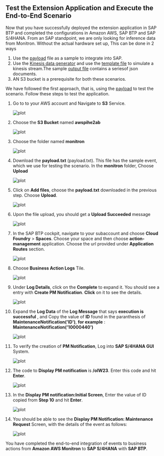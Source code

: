 ## Test the Extension Application and Execute the End-to-End Scenario

Now that you have successfully deployed the extension application in SAP BTP and completed the configurations in Amazon AWS, SAP BTP and SAP S/4HANA. 
From an SAP standpoint, we are only looking for inference data from Monitron. Without the actual hardware set up, This can be done in 2 ways
1) Use the [payload](/payload.txt) file as a sample to integrate into SAP.
2) Use the [Kinesis data generator](https://awslabs.github.io/amazon-kinesis-data-generator/web/producer.html) and use the [template file](/kinesisdatatemplate.json)  to simulate a kinesis stream.The sample [output file](/kinesissample.txt) contains a seriesof json documents.
3) AN S3 bucket is a prerequisite for both these scenarios.

We have followed the first approach, that is, using the [payload](/documentation/Step9-Test-ExtensionApplication/payload.txt) to test the scenario. Follow these steps to test the application.

1. Go to to your AWS account and Navigate to **S3** Service.

    ![plot](./images/S3Search.png)

2. Choose the **S3 Bucket** named **awspihe2ab** 

    ![plot](./images/S3BucketFolder.png)

3. Choose the folder named **monitron**

    ![plot](./images/S3MonitronFolder.png)

4. Download the **payload.txt** (payload.txt). This file has the sample event, which we use for testing the scenario. In the **monitron** folder, Choose **Upload**

    ![plot](./images/S3Upload.png)

5. Click on **Add files**, choose the **payload.txt** downloaded in the previous step. Choose **Upload**.

    ![plot](./images/AddFile.png)

6. Upon the file upload, you should get a **Upload Succeeded** message

    ![plot](./images/FileAdded.png)

7. In the SAP BTP cockpit, navigate to your subaccount and choose **Cloud Foundry** > **Spaces**. Choose your space and then choose **action-management** application. Choose the url provided under **Application Routes** section.

    ![plot](./images/action-management-url.png)

8. Choose **Business Action Logs** Tile.

    ![plot](./images/LogTile.png)

9. Under **Log Details**, click on the **Complete** to expand it. You should see a entry with **Create PM Notification**. **Click** on it to see the details.

    ![plot](./images/CheckLogs.png)

10. Expand the **Log Data** of the **Log Message** that says **execution is successful** , and Copy the value of **ID** found in the paranthesis of **MaintenanceNotification('ID')**, **for example** : **MaintenanceNotification('10000440')**

    ![plot](./images/GetID.png)

11. To verify the creation of **PM Notification**, Log into **SAP S/4HANA GUI** System.

    ![plot](./images/s4GUI.png)


12. The code to **Display PM notification** is **/oIW23**. Enter this code and hit **Enter**.

    ![plot](./images/STransactionCode.png)

13. In the **Display PM notification:Initial Screen**, Enter the value of ID copied from **Step 10** and hit **Enter**.

    ![plot](./images/EnterID.png)

14. You should be able to see the **Display PM Notification: Maintenance Request** Screen, with the details of the event as follows:

    ![plot](./images/PMNotificationDetails.png)


You have completed the end-to-end integration of events to business actions from **Amazon AWS Monitron** to **SAP S/4HANA** with **SAP BTP**.

